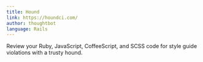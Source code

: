 ```yaml
---
title: Hound
link: https://houndci.com/
author: thoughtbot
language: Rails
---
```


Review your Ruby, JavaScript, CoffeeScript, and SCSS code for style guide violations with a trusty hound.
